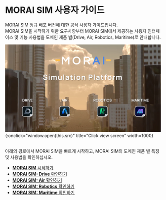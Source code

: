 # MORAI SIM 사용자 가이드

MORAI SIM 정규 배포 버전에 대한 공식 사용자 가이드입니다. <br>
MORAI SIM을 시작하기 위한 요구사항부터 MORAI SIM에서 제공하는 사용자 인터페이스 및 기능 사용법을 도메인 제품 별(Drive, Air, Robotics, Maritime)로 안내합니다.

![Image title](./img/sim-ug.png){:onclick="window.open(this.src)" title="Click view screen" width=1000}

<br>
아래의 경로에서 MORAI SIM을 빠르게 시작하고, MORAI SIM의 도메인 제품 별 특징 및 사용법을 확인하십시오.

 - [**MORAI SIM** 시작하기](getting-started)
 - [**MORAI SIM: Drive** 확인하기](simdrive)
 - [**MORAI SIM: Air** 확인하기](simair)
 - [**MORAI SIM: Robotics** 확인하기](simrobot)
 - [**MORAI SIM: Maritime** 확인하기](simmari)